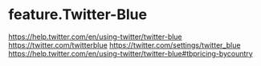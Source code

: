 # feature.Twitter-Blue
https://help.twitter.com/en/using-twitter/twitter-blue https://twitter.com/twitterblue https://twitter.com/settings/twitter_blue
https://help.twitter.com/en/using-twitter/twitter-blue#tbpricing-bycountry
